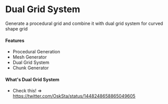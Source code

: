 # Dual Grid System
Generate a procedural grid and combine it with dual grid system for curved shape grid
#### Features
* Procedural Generation
* Mesh Generator
* Dual Grid System
* Chunk Generator

#### What's Dual Grid System
* Check this! => https://twitter.com/OskSta/status/1448248658865049605
